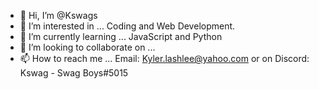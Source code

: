 - 👋 Hi, I’m @Kswags
- 👀 I’m interested in ... Coding and Web Development.
- 🌱 I’m currently learning ... JavaScript and Python
- 💞️ I’m looking to collaborate on ...
- 📫 How to reach me ... Email: Kyler.lashlee@yahoo.com or on Discord: Kswag - Swag Boys#5015

<!---
Kswags/Kswags is a ✨ special ✨ repository because its `README.md` (this file) appears on your GitHub profile.
You can click the Preview link to take a look at your changes.
--->
